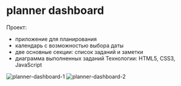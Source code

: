 # planner dashboard  
Проект:
- приложение для планирования
- календарь с возможностью выбора даты
- две основные секции: список заданий и заметки
- диаграмма выполненных заданий
Технологии: HTML5, CSS3, JavaScript  

![planner-dashboard-1](https://user-images.githubusercontent.com/71700969/124923287-f59a0400-e002-11eb-878d-f12a8b3a95e3.png)
![planner-dashboard-2](https://user-images.githubusercontent.com/71700969/124923292-f6cb3100-e002-11eb-9d17-bf11766006fa.png)
